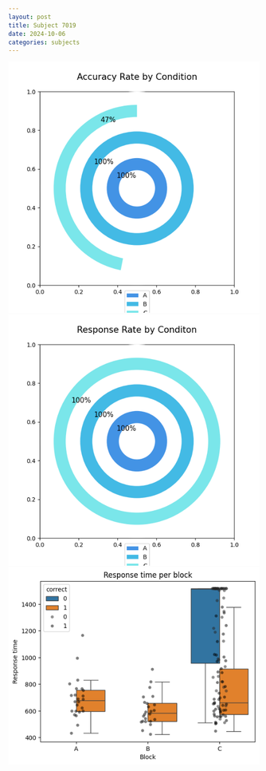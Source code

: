 ```yaml
---
layout: post
title: Subject 7019
date: 2024-10-06
categories: subjects
---
```


![](data/7019/run-3/7019_accuracy_rate.png)
![](data/7019/run-3/7019_response_rate.png)
![](data/7019/run-3/7019_rt.png)
